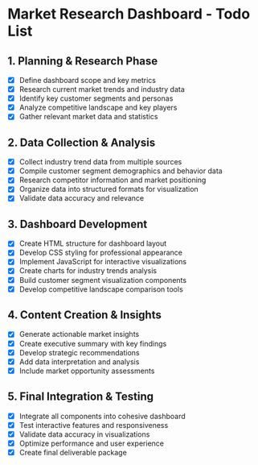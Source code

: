 # Market Research Dashboard - Todo List

## 1. Planning & Research Phase
- [x] Define dashboard scope and key metrics
- [x] Research current market trends and industry data
- [x] Identify key customer segments and personas
- [x] Analyze competitive landscape and key players
- [x] Gather relevant market data and statistics

## 2. Data Collection & Analysis
- [x] Collect industry trend data from multiple sources
- [x] Compile customer segment demographics and behavior data
- [x] Research competitor information and market positioning
- [x] Organize data into structured formats for visualization
- [x] Validate data accuracy and relevance

## 3. Dashboard Development
- [x] Create HTML structure for dashboard layout
- [x] Develop CSS styling for professional appearance
- [x] Implement JavaScript for interactive visualizations
- [x] Create charts for industry trends analysis
- [x] Build customer segment visualization components
- [x] Develop competitive landscape comparison tools

## 4. Content Creation & Insights
- [x] Generate actionable market insights
- [x] Create executive summary with key findings
- [x] Develop strategic recommendations
- [x] Add data interpretation and analysis
- [x] Include market opportunity assessments

## 5. Final Integration & Testing
- [x] Integrate all components into cohesive dashboard
- [x] Test interactive features and responsiveness
- [x] Validate data accuracy in visualizations
- [x] Optimize performance and user experience
- [x] Create final deliverable package